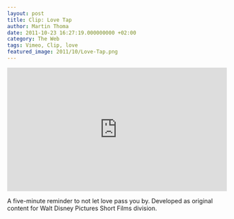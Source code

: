 ```yaml
---
layout: post
title: Clip: Love Tap
author: Martin Thoma
date: 2011-10-23 16:27:19.000000000 +02:00
category: The Web
tags: Vimeo, Clip, love
featured_image: 2011/10/Love-Tap.png
---
```

<iframe width="512" height="288" src="https://www.youtube-nocookie.com/embed/HhQ-M_wP9rY?rel=0" frameborder="0" allowfullscreen></iframe>

A five-minute reminder to not let love pass you by. Developed as original content for Walt Disney Pictures Short Films division.
